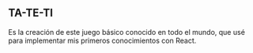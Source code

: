 ## TA-TE-TI

Es la creación de este juego básico conocido en todo el mundo, que usé para implementar mis primeros conocimientos con React.
